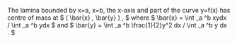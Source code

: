 The lamina bounded by x=a, x=b, the x-axis and part of the curve y=f(x)
has centre of mass at $ ( \bar{x} , \bar{y} ) , $ where
$ \bar{x} = \int _a ^b xydx / \int _a ^b ydx $ and
$ \bar{y} = \int _a ^b \frac{1}{2}y^2 dx / \int _a ^b y dx . $
